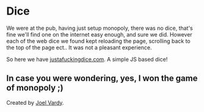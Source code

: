# Dice

We were at the pub, having just setup monopoly, there was no dice, that's fine we'll find one on the internet easy enough, and sure we did. However each of the web dice we found kept reloading the page, scrolling back to the top of the page ect.. It was not a pleasant experience.

So here we have [justafuckingdice.com][justafuckingdice]. A simple JS based dice!

## In case you were wondering, yes, I won the game of monopoly ;)

Created by [Joel Vardy][joelvardy].

  [justafuckingdice]: http://justafuckingdice.com
  [joelvardy]: https://joelvardy.com
